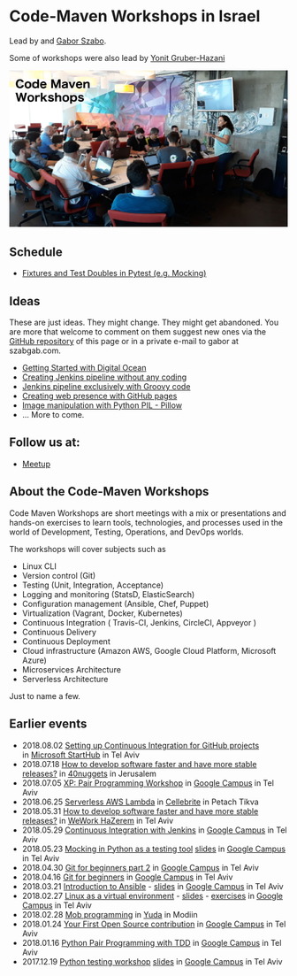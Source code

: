 # Code-Maven Workshops in Israel

Lead by and [Gabor Szabo](https://www.linkedin.com/in/szabgab/).

Some of workshops were also lead by [Yonit Gruber-Hazani](https://www.linkedin.com/in/yonitgruber/)

![Code-Maven Workshops](images/code-maven-workshops-800x450.png)

## Schedule

* [Fixtures and Test Doubles in Pytest (e.g. Mocking)](fixtures-and-test-doubles-in-python)

## Ideas

These are just ideas. They might change. They might get abandoned. You are more that welcome to comment on them
suggest new ones via the [GitHub repository](https://github.com/szabgab/workshops/) of this page or in
a private e-mail to gabor at szabgab.com.

* [Getting Started with Digital Ocean](getting-started-with-digital-ocean)
* [Creating Jenkins pipeline without any coding](creating-jenkins-pipelines-without-any-coding)
* [Jenkins pipeline exclusively with Groovy code](jenkins-pipeline-with-groovy-code)
* [Creating web presence with GitHub pages](creating-web-presence-with-github-pages)
* [Image manipulation with Python PIL - Pillow](image-manipulation-with-python-pil-pillow)
* ... More to come.

## Follow us at:

* [Meetup](https://www.meetup.com/Code-Mavens/)

## About the Code-Maven Workshops

Code Maven Workshops are short meetings with a mix or presentations and hands-on exercises to learn tools, technologies, and processes used in the world of Development,
Testing, Operations, and DevOps worlds.

The workshops will cover subjects such as

* Linux CLI
* Version control (Git)
* Testing (Unit, Integration, Acceptance)
* Logging and monitoring (StatsD, ElasticSearch)
* Configuration management (Ansible, Chef, Puppet)
* Virtualization (Vagrant, Docker, Kubernetes)
* Continuous Integration ( Travis-CI, Jenkins, CircleCI, Appveyor )
* Continuous Delivery
* Continuous Deployment
* Cloud infrastructure (Amazon AWS, Google Cloud Platform, Microsoft Azure)
* Microservices Architecture
* Serverless Architecture

Just to name a few.

## Earlier events

* 2018.08.02 [Setting up Continuous Integration for GitHub projects](setting-up-continuous-integration-for-github-projects)
  <br><span class="location"></span>in [Microsoft StartHub](http://starthub.co.il/) in Tel Aviv
* 2018.07.18 [How to develop software faster and have more stable releases?](how-to-develop-software-faster-and-have-more-stable-releases-jlm) in [40nuggets](https://40nuggets.com/) in Jerusalem
* 2018.07.05 [XP: Pair Programming Workshop](xp-pair-programming-workshop-1) in [Google Campus](https://www.campus.co/tel-aviv/en) in Tel Aviv
* 2018.06.25 [Serverless AWS Lambda](serverless-aws-lambda) in [Cellebrite](https://www.cellebrite.com/) in Petach Tikva
* 2018.05.31 [How to develop software faster and have more stable releases?](how-to-develop-software-faster-and-have-more-stable-releases-tlv-hazerem) in [WeWork HaZerem](https://www.wework.com/buildings/10-hazerem-st--tel-aviv) in Tel Aviv
* 2018.05.29 [Continuous Integration with Jenkins](continuous-integration-with-jenkins) in [Google Campus](https://www.campus.co/tel-aviv/en) in Tel Aviv
* 2018.05.23 [Mocking in Python as a testing tool](mocking-in-python-as-a-testing-tool) [slides](https://code-maven.com/slides/python-mocking/) in [Google Campus](https://www.campus.co/tel-aviv/en) in Tel Aviv
* 2018.04.30 [Git for beginners part 2](git-for-beginners-part-2) in [Google Campus](https://www.campus.co/tel-aviv/en) in Tel Aviv
* 2018.04.16 [Git for beginners](git-for-beginners-part-1) in [Google Campus](https://www.campus.co/tel-aviv/en) in Tel Aviv
* 2018.03.21 [Introduction to Ansible](introduction-to-ansible) - [slides](https://code-maven.com/ws2) in [Google Campus](https://www.campus.co/tel-aviv/en) in Tel Aviv
* 2018.02.27 [Linux as a virtual environment](linux-as-a-virtual-environment) - [slides](https://code-maven.com/ws1) - [exercises](https://code-maven.com/exercise-linux-as-a-virtual-environment-nginx) in [Google Campus](https://www.campus.co/tel-aviv/en) in Tel Aviv
* 2018.02.28 [Mob programming](mob-programming) in [Yuda](https://modiinapp.com/en/page/4875/yuda-center-for-young-adults) in Modiin
* 2018.01.24 [Your First Open Source contribution](your-first-open-source-contribution) in [Google Campus](https://www.campus.co/tel-aviv/en) in Tel Aviv
* 2018.01.16 [Python Pair Programming with TDD](python-pair-programming-with-tdd) in [Google Campus](https://www.campus.co/tel-aviv/en) in Tel Aviv
* 2017.12.19 [Python testing workshop](python-pair-programming-with-tdd) [slides](https://code-maven.com/slides/python-programming/testing-with-pytest) in [Google Campus](https://www.campus.co/tel-aviv/en) in Tel Aviv
